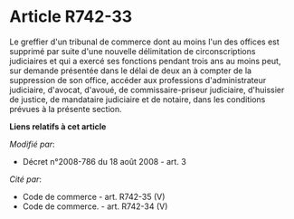 # Article R742-33

Le greffier d'un tribunal de commerce dont au moins l'un des offices est supprimé par suite d'une nouvelle délimitation de
circonscriptions judiciaires et qui a exercé ses fonctions pendant trois ans au moins peut, sur demande présentée dans le
délai de deux an à compter de la suppression de son office, accéder aux professions d'administrateur judiciaire, d'avocat,
d'avoué, de commissaire-priseur judiciaire, d'huissier de justice, de mandataire judiciaire et de notaire, dans les
conditions prévues à la présente section.

**Liens relatifs à cet article**

_Modifié par_:

  - Décret n°2008-786 du 18 août 2008 - art. 3

_Cité par_:

  - Code de commerce - art. R742-35 (V)
  - Code de commerce. - art. R742-34 (V)
